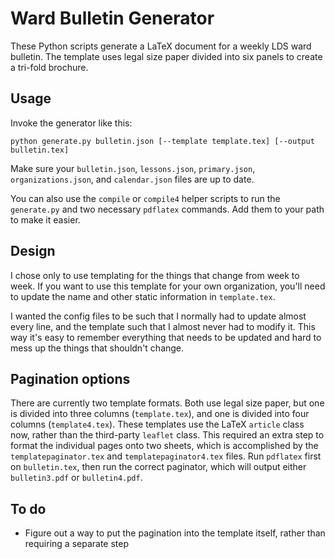# Ward Bulletin Generator

These Python scripts generate a LaTeX document for a weekly LDS ward bulletin. The template uses legal size paper divided into six panels to create a tri-fold brochure.

## Usage

Invoke the generator like this:

    python generate.py bulletin.json [--template template.tex] [--output bulletin.tex]

Make sure your `bulletin.json`, `lessons.json`, `primary.json`, `organizations.json`, and `calendar.json` files are up to date.

You can also use the `compile` or `compile4` helper scripts to run the `generate.py` and two necessary `pdflatex` commands. Add them to your path to make it easier.

## Design

I chose only to use templating for the things that change from week to week. If you want to use this template for your own organization, you'll need to update the name and other static information in `template.tex`.

I wanted the config files to be such that I normally had to update almost every line, and the template such that I almost never had to modify it. This way it's easy to remember everything that needs to be updated and hard to mess up the things that shouldn't change.

## Pagination options

There are currently two template formats. Both use legal size paper, but one is divided into three columns (`template.tex`), and one is divided into four columns (`template4.tex`). These templates use the LaTeX `article` class now, rather than the third-party `leaflet` class. This required an extra step to format the individual pages onto two sheets, which is accomplished by the `templatepaginator.tex` and `templatepaginator4.tex` files. Run `pdflatex` first on `bulletin.tex`, then run the correct paginator, which will output either `bulletin3.pdf` or `bulletin4.pdf`.

## To do
- Figure out a way to put the pagination into the template itself, rather than requiring a separate step
